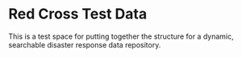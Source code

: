 # Red Cross Test Data

This is a test space for putting together the structure for a dynamic, searchable disaster response data repository. 